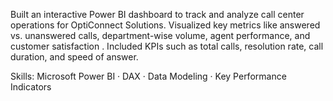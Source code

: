 Built an interactive Power BI dashboard to track and analyze call center operations for OptiConnect Solutions. Visualized key metrics like answered vs. unanswered calls, department-wise volume, agent performance, and customer satisfaction . Included KPIs such as total calls, resolution rate, call duration, and speed of answer.

Skills: Microsoft Power BI · DAX · Data Modeling · Key Performance Indicators
